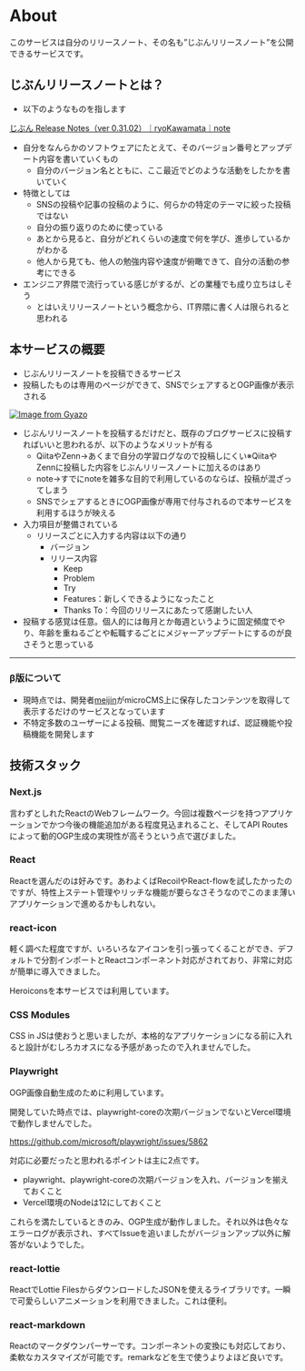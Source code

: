 # About

このサービスは自分のリリースノート、その名も”じぶんリリースノート”を公開できるサービスです。

## じぶんリリースノートとは？

- 以下のようなものを指します

[じぶん Release Notes（ver 0.31.02）｜ryoKawamata｜note](https://note.com/ryo_kawamata/n/nc5ba86c2dd02)

- 自分をなんらかのソフトウェアにたとえて、そのバージョン番号とアップデート内容を書いていくもの
    - 自分のバージョン名とともに、ここ最近でどのような活動をしたかを書いていく
- 特徴としては
    - SNSの投稿や記事の投稿のように、何らかの特定のテーマに絞った投稿ではない
    - 自分の振り返りのために使っている
    - あとから見ると、自分がどれくらいの速度で何を学び、進歩しているかがわかる
    - 他人から見ても、他人の勉強内容や速度が俯瞰できて、自分の活動の参考にできる
- エンジニア界隈で流行っている感じがするが、どの業種でも成り立ちはしそう
    - とはいえリリースノートという概念から、IT界隈に書く人は限られると思われる

## 本サービスの概要

- じぶんリリースノートを投稿できるサービス
- 投稿したものは専用のページができて、SNSでシェアするとOGP画像が表示される

[![Image from Gyazo](https://i.gyazo.com/1a2d745ba5971875384ae44fe49858ba.png)](https://gyazo.com/1a2d745ba5971875384ae44fe49858ba)

- じぶんリリースノートを投稿するだけだと、既存のブログサービスに投稿すればいいと思われるが、以下のようなメリットが有る
    - QiitaやZenn→あくまで自分の学習ログなので投稿しにくい※QiitaやZennに投稿した内容をじぶんリリースノートに加えるのはあり
    - note→すでにnoteを雑多な目的で利用しているのならば、投稿が混ざってしまう
    - SNSでシェアするときにOGP画像が専用で付与されるので本サービスを利用するほうが映える
- 入力項目が整備されている
    - リリースごとに入力する内容は以下の通り
        - バージョン
        - リリース内容
            - Keep
            - Problem
            - Try
            - Features：新しくできるようになったこと
            - Thanks To：今回のリリースにあたって感謝したい人
- 投稿する感覚は任意。個人的には毎月とか毎週というように固定頻度でやり、年齢を重ねるごとや転職するごとにメジャーアップデートにするのが良さそうと思っている

---

### β版について

- 現時点では、開発者[meijin](https://meijin.dev)がmicroCMS上に保存したコンテンツを取得して表示するだけのサービスとなっています
- 不特定多数のユーザーによる投稿、閲覧ニーズを確認すれば、認証機能や投稿機能を開発します

## 技術スタック

### Next.js

言わずとしれたReactのWebフレームワーク。今回は複数ページを持つアプリケーションでかつ今後の機能追加がある程度見込まれること、そしてAPI Routesによって動的OGP生成の実現性が高そうという点で選びました。

### React

Reactを選んだのは好みです。あわよくばRecoilやReact-flowを試したかったのですが、特性上ステート管理やリッチな機能が要らなさそうなのでこのまま薄いアプリケーションで進めるかもしれない。

### react-icon

軽く調べた程度ですが、いろいろなアイコンを引っ張ってくることができ、デフォルトで分割インポートとReactコンポーネント対応がされており、非常に対応が簡単に導入できました。

Heroiconsを本サービスでは利用しています。

### CSS Modules

CSS in JSは使おうと思いましたが、本格的なアプリケーションになる前に入れると設計がむしろカオスになる予感があったので入れませんでした。

### Playwright

OGP画像自動生成のために利用しています。

開発していた時点では、playwright-coreの次期バージョンでないとVercel環境で動作しませんでした。

https://github.com/microsoft/playwright/issues/5862

対応に必要だったと思われるポイントは主に2点です。

- playwright、playwright-coreの次期バージョンを入れ、バージョンを揃えておくこと
- Vercel環境のNodeは12にしておくこと

これらを満たしているときのみ、OGP生成が動作しました。それ以外は色々なエラーログが表示され、すべてIssueを追いましたがバージョンアップ以外に解答がないようでした。

### react-lottie

ReactでLottie FilesからダウンロードしたJSONを使えるライブラリです。一瞬で可愛らしいアニメーションを利用できました。これは便利。

### react-markdown

Reactのマークダウンパーサーです。コンポーネントの変換にも対応しており、柔軟なカスタマイズが可能です。remarkなどを生で使うよりよほど良いです。